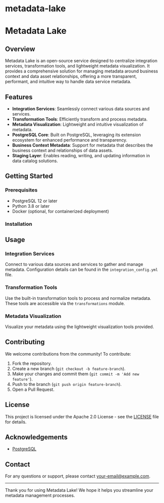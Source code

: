 # metadata-lake

# Metadata Lake

## Overview

Metadata Lake is an open-source service designed to centralize integration services, transformation tools, and lightweight metadata visualization. It provides a comprehensive solution for managing metadata around business context and data asset relationships, offering a more transparent, performant, and intuitive way to handle data service metadata.

## Features

- **Integration Services**: Seamlessly connect various data sources and services.
- **Transformation Tools**: Efficiently transform and process metadata.
- **Metadata Visualization**: Lightweight and intuitive visualization of metadata.
- **PostgreSQL Core**: Built on PostgreSQL, leveraging its extension ecosystem for enhanced performance and transparency.
- **Business Context Metadata**: Support for metadata that describes the business context and relationships of data assets.
- **Staging Layer**: Enables reading, writing, and updating information in data catalog solutions.

## Getting Started

### Prerequisites

- PostgreSQL 12 or later
- Python 3.8 or later
- Docker (optional, for containerized deployment)

### Installation


## Usage

### Integration Services

Connect to various data sources and services to gather and manage metadata. Configuration details can be found in the `integration_config.yml` file.

### Transformation Tools

Use the built-in transformation tools to process and normalize metadata. These tools are accessible via the `transformations` module.

### Metadata Visualization

Visualize your metadata using the lightweight visualization tools provided. 
## Contributing

We welcome contributions from the community! To contribute:

1. Fork the repository.
2. Create a new branch (`git checkout -b feature-branch`).
3. Make your changes and commit them (`git commit -m 'Add new feature'`).
4. Push to the branch (`git push origin feature-branch`).
5. Open a Pull Request.

## License

This project is licensed under the Apache 2.0 License - see the [LICENSE](LICENSE) file for details.

## Acknowledgements

- [PostgreSQL](https://www.postgresql.org/)
## Contact

For any questions or support, please contact [your-email@example.com](mailto:your-email@example.com).

---

Thank you for using Metadata Lake! We hope it helps you streamline your metadata management processes.
